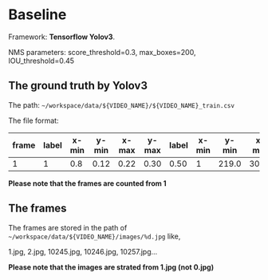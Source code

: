 # Baseline 

Framework: **Tensorflow Yolov3**. 

NMS parameters: score_threshold=0.3, max_boxes=200, IOU_threshold=0.45

## The ground truth by Yolov3 

The path: `~/workspace/data/${VIDEO_NAME}/${VIDEO_NAME}_train.csv`

The file format: 

 |frame |label| x-min | y-min | x-max | y-max | label | x-min | y-min | x-max | y-max |
 |---|----| ------------| -------| ------- | ----- | -------- |------|-----|-----|----|
  | 1| 1 | 0.8         | 0.12 | 0.22 | 0.30  | 0.50 |1  |219.0 |305.4 |129.0 | 135.4|
    
**Please note that the frames are counted from 1**

## The frames

The frames are stored in the path of `~/workspace/data/${VIDEO_NAME}/images/%d.jpg` like,

1.jpg, 2.jpg, 10245.jpg, 10246.jpg, 10257.jpg...

**Please note that the images are strated from 1.jpg (not 0.jpg)** 


